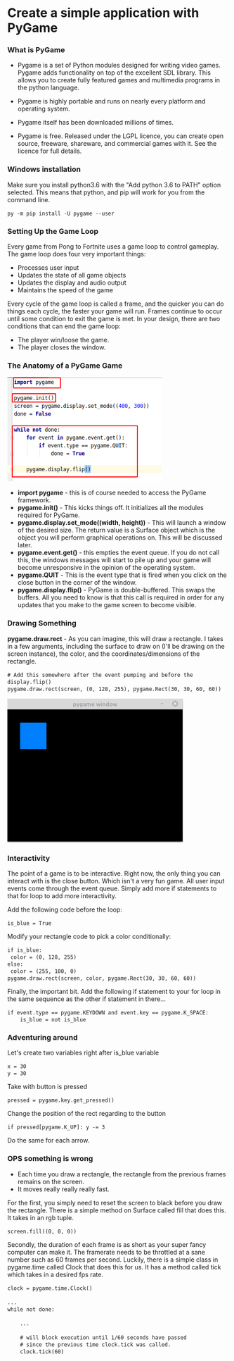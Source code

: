 # Create a simple application with PyGame
### What is PyGame
- Pygame is a set of Python modules designed for writing video games. 
Pygame adds functionality on top of the excellent SDL library. 
This allows you to create fully featured games and multimedia programs 
in the python language.

- Pygame is highly portable and runs on nearly every platform 
and operating system.

- Pygame itself has been downloaded millions of times.

- Pygame is free. Released under the LGPL licence, you can create open source, 
freeware, shareware, and commercial games with it. See the licence for full details.

### Windows installation
Make sure you install python3.6 with the "Add python 3.6 to PATH" option selected. 
This means that python, and pip will work for you from the command line.

```shell script
py -m pip install -U pygame --user
```

### Setting Up the Game Loop
Every game from Pong to Fortnite uses a game loop to control gameplay. 
The game loop does four very important things:

- Processes user input
- Updates the state of all game objects
- Updates the display and audio output
- Maintains the speed of the game

Every cycle of the game loop is called a frame, and the quicker you can do things each cycle, the faster your game will run. Frames continue to occur until some condition to exit the game is met. 
In your design, there are two conditions that can end the game loop:

- The player win/loose the game.
- The player closes the window.

### The Anatomy of a PyGame Game
![PyGameFirstImage](../images/gameloop.png)
- **import pygame** - this is of course needed to access the PyGame framework.
- **pygame.init()** - This kicks things off. It initializes all the modules required for PyGame.
- **pygame.display.set_mode((width, height))** - This will launch a window of the desired size. The return value is a Surface object which is the object you will perform graphical operations on. This will be discussed later.
- **pygame.event.get()** - this empties the event queue. If you do not call this, the windows messages will start to pile up and your game will become unresponsive in the opinion of the operating system.
- **pygame.QUIT** - This is the event type that is fired when you click on the close button in the corner of the window.
- **pygame.display.flip()** - PyGame is double-buffered. This swaps the buffers. All you need to know is that this call is required in order for any updates that you make to the game screen to become visible.

### Drawing Something
**pygame.draw.rect** - As you can imagine, this will draw a rectangle. I takes in a few arguments, including the surface to draw on (I'll be drawing on the screen instance),
 the color, and the coordinates/dimensions of the rectangle.
```python3
# Add this somewhere after the event pumping and before the display.flip()
pygame.draw.rect(screen, (0, 128, 255), pygame.Rect(30, 30, 60, 60))
```
![GameWithReactangle](../images/gamewithreactangle.png)

### Interactivity
The point of a game is to be interactive. 
Right now, the only thing you can interact with is the close button. Which isn't a very fun game. All user input events come through the event queue. 
Simply add more if statements to that for loop to add more interactivity.

Add the following code before the loop:
```python3
is_blue = True
```
Modify your rectangle code to pick a color conditionally:
```python3
if is_blue:
 color = (0, 128, 255)
else:
 color = (255, 100, 0)
pygame.draw.rect(screen, color, pygame.Rect(30, 30, 60, 60))
```
Finally, the important bit. Add the following if statement to your for 
loop in the same sequence as the other if statement in there...
```python3
if event.type == pygame.KEYDOWN and event.key == pygame.K_SPACE:
    is_blue = not is_blue
```
### Adventuring around
Let's create two variables right after is_blue variable 
```python3
x = 30
y = 30
```
Take with button is pressed
```python3
pressed = pygame.key.get_pressed()
```
Change the position of the rect regarding to the button
```python3
if pressed[pygame.K_UP]: y -= 3
```
Do the same for each arrow.
### OPS something is wrong 
- Each time you draw a rectangle, the rectangle from the previous frames remains on the screen.
- It moves really really really fast.

For the first, you simply need to reset the screen to black before you 
draw the rectangle. There is a simple method on Surface called fill that does this.
It takes in an rgb tuple.
```python3
screen.fill((0, 0, 0))
```


Secondly, the duration of each frame is as short as your super 
fancy computer can make it. 
The framerate needs to be throttled at a sane number such as 60 frames 
per second. Luckily, there is a simple class in pygame.time called 
Clock that does this for us. It has a method called tick which takes in a 
desired fps rate.

```python3
clock = pygame.time.Clock()

...
while not done:

    ...

    # will block execution until 1/60 seconds have passed
    # since the previous time clock.tick was called.
    clock.tick(60)
```